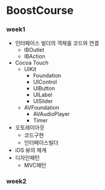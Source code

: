 # BoostCourse

### week1

- 인터페이스 빌더의 객체를 코드와 연결
  - IBOutlet
  - IBAction
- Cocoa Touch
  - UIKit
    - Foundation
    - UIControl
    - UIButton
    - UILabel
    - UISlider
  - AVFoundation
    - AVAudioPlayer
    - Timer
- 오토레이아웃
  - 코드구현
  - 인터페이스빌더
- iOS 뷰의 체계
- 디자인패턴
  - MVC패턴

### week2



